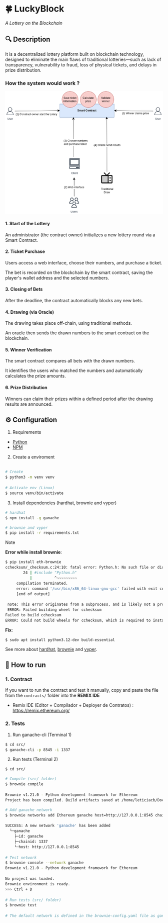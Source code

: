 # 🍀 LuckyBlock
<i>A Lottery on the Blockchain</i>

## 🔍 Description

It is a decentralized lottery platform built on blockchain technology, designed to eliminate the main flaws of traditional lotteries—such as lack of transparency, vulnerability to fraud, loss of physical tickets, and delays in prize distribution.

### How the system would work ? 

<img src="media/Diagram.png" width="550"/>

#### 1. Start of the Lottery

An administrator (the contract owner) initializes a new lottery round via a Smart Contract.

#### 2. Ticket Purchase

Users access a web interface, choose their numbers, and purchase a ticket.

The bet is recorded on the blockchain by the smart contract, saving the player's wallet address and the selected numbers.

#### 3. Closing of Bets

After the deadline, the contract automatically blocks any new bets.

#### 4. Drawing (via Oracle)

The drawing takes place off-chain, using traditional methods.

An oracle then sends the drawn numbers to the smart contract on the blockchain.

#### 5. Winner Verification

The smart contract compares all bets with the drawn numbers.

It identifies the users who matched the numbers and automatically calculates the prize amounts.

#### 6. Prize Distribution

Winners can claim their prizes within a defined period after the drawing results are announced.


## ⚙️ Configuration

1. Requirements

* [Python](https://www.python.org/downloads/)
* [NPM](https://docs.npmjs.com/downloading-and-installing-node-js-and-npm)

2. Create a enviroment

```bash

# Create
$ python3 -m venv venv

# Activate env (Linux)
$ source venv/bin/activate
```

3. Install dependencies (hardhat, brownie and vyper)

```bash
# hardhat
$ npm install -g ganache
```

```bash
# brownie and vyper
$ pip install -r requirements.txt
```

> [!NOTE]
> 
> **Error while install brownie**: 
> ``` bash
> $ pip install eth-brownie
> cchecksum/_checksum.c:24:10: fatal error: Python.h: No such file or directory
>         24 | #include "Python.h"
>            |          ^~~~~~~~~~
>      compilation terminated.
>      error: command '/usr/bin/x86_64-linux-gnu-gcc' failed with exit code 1
>      [end of output]
>  
>  note: This error originates from a subprocess, and is likely not a problem with pip.
>  ERROR: Failed building wheel for cchecksum
> Failed to build cchecksum
> ERROR: Could not build wheels for cchecksum, which is required to install pyproject.toml-based projects 
> ```
> **Fix**:
> ```
> $ sudo apt install python3.12-dev build-essential 
> ```
> 

See more about [hardhat](https://github.com/NomicFoundation/hardhat), 
[brownie](https://github.com/eth-brownie/brownie) and 
[vyper](https://docs.vyperlang.org/en/stable/).

## 📌 How to run

### 1. Contract

If you want to run the contract and test it manually, copy and paste the file from the `contracts/` folder into the **REMIX IDE** 
* Remix IDE (Editor + Compilador + Deployer de Contratos) : https://remix.ethereum.org/

### 2. Tests

1. Run ganache-cli (Terminal 1)
```bash
$ cd src/
$ ganache-cli -p 8545 -i 1337
```

2. Run tests (Terminal 2)

```bash
$ cd src/
```

```bash
# Compile (src/ folder)
$ brownie compile

Brownie v1.21.0 - Python development framework for Ethereum
Project has been compiled. Build artifacts saved at /home/leticiacb/Documents/Blockchain/LuckyBlock/src/build/contracts
```

```bash
# Add ganache network
$ brownie networks add Ethereum ganache host=http://127.0.0.1:8545 chainid=1337

SUCCESS: A new network 'ganache' has been added
  └─ganache
    ├─id: ganache
    ├─chainid: 1337
    └─host: http://127.0.0.1:8545

# Test network
$ brownie console --network ganache
Brownie v1.21.0 - Python development framework for Ethereum

No project was loaded.
Brownie environment is ready.
>>> Ctrl + D

# Run tests (src/ folder)
$ brownie test

# The default network is defined in the brownie-config.yaml file as ganache network
```